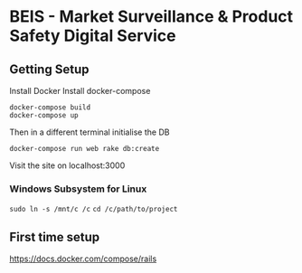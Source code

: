 # BEIS - Market Surveillance & Product Safety Digital Service

## Getting Setup
Install Docker
Install docker-compose

```
docker-compose build
docker-compose up
```
Then in a different terminal initialise the DB
```
docker-compose run web rake db:create
```
Visit the site on localhost:3000

### Windows Subsystem for Linux
`sudo ln -s /mnt/c /c`
`cd /c/path/to/project`

## First time setup
https://docs.docker.com/compose/rails

